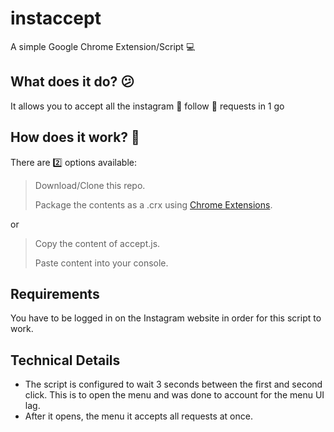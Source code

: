 # instaccept

A simple Google Chrome Extension/Script 💻

What does it do? 😕
-
It allows you to accept all the instagram 📸  follow 👣 requests in 1 go

How does it work? 🤔
-
There are 2️⃣  options available:

> Download/Clone this repo.
>
> Package the contents as a .crx using [Chrome Extensions](https://support.google.com/chrome_webstore/answer/2664769?hl=en).

or

> Copy the content of accept.js.
>
> Paste content into your console.

## Requirements
You have to be logged in on the Instagram website in order for this script to work.

## Technical Details
- The script is configured to wait 3 seconds between the first and second click. This is to open the menu and was done to account for the menu UI lag.
- After it opens, the menu it accepts all requests at once.
